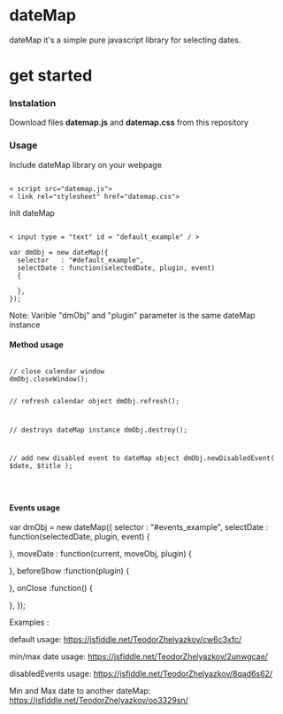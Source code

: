 # dateMap 
dateMap it's a simple pure javascript library for selecting dates.

# get started 

<h3>Instalation</h3>

Download files <b>datemap.js</b> and <b>datemap.css</b> from this repository

<h3>Usage</h3>

Include dateMap library on your webpage

<pre><code>
< script src="datemap.js"></script >
< link rel="stylesheet" href="datemap.css">
</code></pre>

Init dateMap 



<pre><code>
< input type = "text" id = "default_example" / >

var dmObj = new dateMap({
  selector   : "#default_example",
  selectDate : function(selectedDate, plugin, event)
  {
      
  },
});
</code></pre>
Note: Varible "dmObj" and "plugin" parameter is the same dateMap instance 

<h4>Method usage </h4>
<pre><code>
// close calendar window
dmObj.closeWindow();

// refresh calendar object
dmObj.refresh();

// destroys dateMap instance
dmObj.destroy();

// add new disabled event to dateMap object
dmObj.newDisabledEvent( $date, $title );

</code></pre>

<h4>Events usage </h4>


var dmObj = new dateMap({
  selector     	: "#events_example",
  selectDate : function(selectedDate, plugin, event)
  {

  },
  moveDate   : function(current, moveObj, plugin)
  {

  },
  beforeShow :function(plugin)
  {

  },
  onClose :function()
  {

  },
});


Examples : 

  default usage:
    https://jsfiddle.net/TeodorZhelyazkov/cw6c3xfc/
    
  min/max date usage:
    https://jsfiddle.net/TeodorZhelyazkov/2unwgcae/
    
  disabledEvents usage:
    https://jsfiddle.net/TeodorZhelyazkov/8qad6s62/
  
  Min and Max date to another dateMap:
    https://jsfiddle.net/TeodorZhelyazkov/oo3329sn/
    
